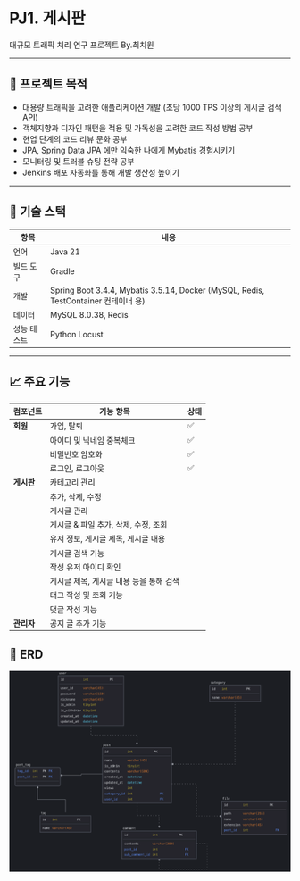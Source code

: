 # PJ1. 게시판
대규모 트래픽 처리 연구 프로젝트 By.최치원

---

## 📌 프로젝트 목적

- 대용량 트래픽을 고려한 애플리케이션 개발 (초당 1000 TPS 이상의 게시글 검색 API)
- 객체지향과 디자인 패턴을 적용 및 가독성을 고려한 코드 작성 방법 공부
- 현업 단계의 코드 리뷰 문화 공부
- JPA, Spring Data JPA 에만 익숙한 나에게 Mybatis 경험시키기
- 모니터링 및 트러블 슈팅 전략 공부
- Jenkins 배포 자동화를 통해 개발 생산성 높이기

---

## 🧰 기술 스택

| 항목     | 내용                                                                             |
|--------|--------------------------------------------------------------------------------|
| 언어     | Java 21                                                                        |
| 빌드 도구  | Gradle                                                                         |
| 개발     | Spring Boot 3.4.4, Mybatis 3.5.14, Docker (MySQL, Redis, TestContainer 컨테이너 용) |
| 데이터    | MySQL 8.0.38, Redis                                                            |
| 성능 테스트 | Python Locust                                                                  |

---

## 📈 주요 기능

| 컴포넌트    | 기능 항목                   | 상태 |
|---------|-------------------------|----|
| **회원**  | 가입, 탈퇴                  | ✅  |
|         | 아이디 및 닉네임 중복체크          | ✅  |
|         | 비밀번호 암호화                | ✅  |
|         | 로그인, 로그아웃               | ✅  |
| **게시판** | 카테고리 관리                 |    |
|         | 추가, 삭제, 수정              |    |
|         | 게시글 관리                  |    |
|         | 게시글 & 파일 추가, 삭제, 수정, 조회 |    |
|         | 유저 정보, 게시글 제목, 게시글 내용   |    |
|         | 게시글 검색 기능               |    |
|         | 작성 유저 아이디 확인            |    |
|         | 게시글 제목, 게시글 내용 등을 통해 검색 |    |
|         | 태그 작성 및 조회 기능           |    |
|         | 댓글 작성 기능                |    |
| **관리자** | 공지 글 추가 기능              |    |

## 🗼 ERD

![ERD Preview](docs/erd.png)
